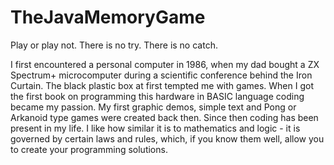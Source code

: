 # TheJavaMemoryGame
Play or play not. There is no try. There is no catch.

I first encountered a personal computer in 1986, when my dad bought a ZX Spectrum+ microcomputer during a scientific conference behind the Iron Curtain.
The black plastic box at first tempted me with games. 
When I got the first book on programming this hardware in BASIC language coding became my passion. 
My first graphic demos, simple text and Pong or Arkanoid type games were created back then. 
Since then coding has been present in my life. 
I like how similar it is to mathematics and logic - it is governed by certain laws and rules, which, if you know them well, allow you to create your programming solutions. 
